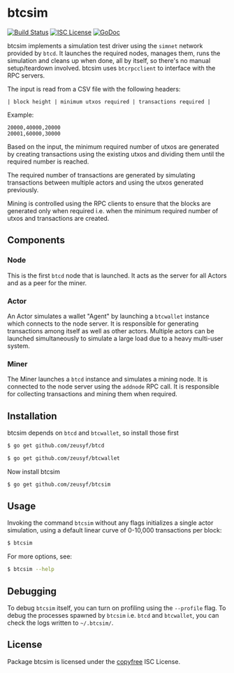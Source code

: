 btcsim
=======

[![Build Status](http://img.shields.io/travis/btcsuite/btcsim.svg)](https://travis-ci.org/btcsuite/btcsim)
[![ISC License](http://img.shields.io/badge/license-ISC-blue.svg)](http://copyfree.org)
[![GoDoc](https://img.shields.io/badge/godoc-reference-blue.svg)](http://godoc.org/github.com/zeusyf/btcsim)

btcsim implements a simulation test driver using the `simnet` network provided
by `btcd`. It launches the required nodes, manages them, runs the simulation
and cleans up when done, all by itself, so there's no manual setup/teardown
involved. btcsim uses `btcrpcclient` to interface with the RPC servers.

The input is read from a CSV file with the following headers:

    | block height | minimum utxos required | transactions required |

Example:

    20000,40000,20000
    20001,60000,30000

Based on the input, the minimum required number of utxos are generated by
creating transactions using the existing utxos and dividing them until the
required number is reached.

The required number of transactions are generated by simulating transactions
between multiple actors and using the utxos generated previously.

Mining is controlled using the RPC clients to ensure that the blocks are
generated only when required i.e. when the minimum required number of utxos and
transactions are created.

## Components

### Node

This is the first `btcd` node that is launched. It acts as the server for all
Actors and as a peer for the miner.

### Actor

An Actor simulates a wallet "Agent" by launching a `btcwallet` instance which
connects to the node server. It is responsible for generating
transactions among itself as well as other actors. Multiple actors can be
launched simultaneously to simulate a large load due to a heavy multi-user
system.

### Miner

The Miner launches a `btcd` instance and simulates a mining node. It is
connected to the node server using the `addnode` RPC call. It is
responsible for collecting transactions and mining them when required.

## Installation

btcsim depends on `btcd` and `btcwallet`, so install those first

```bash
$ go get github.com/zeusyf/btcd
```

```bash
$ go get github.com/zeusyf/btcwallet
```

Now install btcsim

```bash
$ go get github.com/zeusyf/btcsim
```

## Usage

Invoking the command `btcsim` without any flags initializes a single actor
simulation, using a default linear curve of 0-10,000 transactions per block:

```bash
$ btcsim
```

For more options, see:

```bash
$ btcsim --help
```

## Debugging

To debug `btcsim` itself, you can turn on profiling using the `--profile` flag.
To debug the processes spawned by `btcsim` i.e. `btcd` and `btcwallet`, you can
check the logs written to `~/.btcsim/`.

## License

Package btcsim is licensed under the [copyfree](http://copyfree.org) ISC
License.
